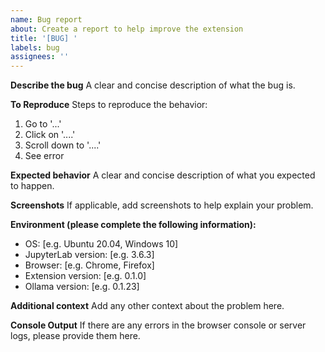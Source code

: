 ```yaml
---
name: Bug report
about: Create a report to help improve the extension
title: '[BUG] '
labels: bug
assignees: ''
---
```


**Describe the bug**
A clear and concise description of what the bug is.

**To Reproduce**
Steps to reproduce the behavior:
1. Go to '...'
2. Click on '....'
3. Scroll down to '....'
4. See error

**Expected behavior**
A clear and concise description of what you expected to happen.

**Screenshots**
If applicable, add screenshots to help explain your problem.

**Environment (please complete the following information):**
 - OS: [e.g. Ubuntu 20.04, Windows 10]
 - JupyterLab version: [e.g. 3.6.3]
 - Browser: [e.g. Chrome, Firefox]
 - Extension version: [e.g. 0.1.0]
 - Ollama version: [e.g. 0.1.23]

**Additional context**
Add any other context about the problem here.

**Console Output**
If there are any errors in the browser console or server logs, please provide them here. 